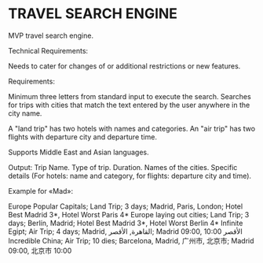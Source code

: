 # TRAVEL SEARCH ENGINE

MVP travel search engine.


Technical Requirements:

Needs to cater for changes of or additional restrictions or new features.

Requirements:

Minimum three letters from standard input to execute the search.
Searches for trips with cities that match the text entered by 
the user anywhere in the city name.

A "land trip" has two hotels with names and categories.
An "air trip" has two flights with departure city and departure time.

Supports Middle East and Asian languages.

Output:
Trip Name.
Type of trip.
Duration.
Names of the cities.
Specific details (For hotels: name and category, for flights: departure city and time).

Example for «Mad»:

Europe Popular Capitals; Land Trip; 3 days; Madrid, Paris, London; Hotel Best Madrid 3*, Hotel Worst Paris 4*
Europe laying out cities; Land Trip; 3 days; Berlín, Madrid; Hotel Best Madrid 3*, Hotel Worst Berlin 4*
Infinite Egipt; Air Trip; 4 days; Madrid, القاهرة, الأقصر; Madrid 09:00, الأقصر 10:00
Incredible China; Air Trip; 10 dies; Barcelona, Madrid, 广州市, 北京市; Madrid 09:00, 北京市 10:00
